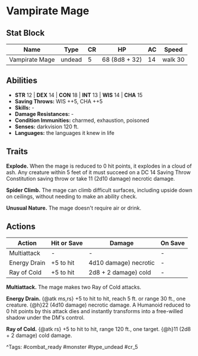 # Vampirate Mage

## Stat Block

| Name | Type | CR | HP | AC | Speed |
|------|------|----|----|----|-------|
| Vampirate Mage | undead | 5 | 68 (8d8 + 32) | 14 | walk 30 |

## Abilities

- **STR** 12 | **DEX** 14 | **CON** 18 | **INT** 13 | **WIS** 14 | **CHA** 15
- **Saving Throws:** WIS ++5, CHA ++5  
- **Skills:** -  
- **Damage Resistances:** -  
- **Condition Immunities:** charmed, exhaustion, poisoned  
- **Senses:** darkvision 120 ft.  
- **Languages:** the languages it knew in life

## Traits

**Explode.** When the mage is reduced to 0 hit points, it explodes in a cloud of ash. Any creature within 5 feet of it must succeed on a DC 14 Saving Throw Constitution saving throw or take 11 (2d10 damage) necrotic damage.

**Spider Climb.** The mage can climb difficult surfaces, including upside down on ceilings, without needing to make an ability check.

**Unusual Nature.** The mage doesn't require air or drink.


## Actions

| Action | Hit or Save | Damage | On Save |
|--------|--------------|--------|----------|
| Multiattack | - | - | - |
| Energy Drain | +5 to hit | 4d10 damage) necrotic | - |
| Ray of Cold | +5 to hit | 2d8 + 2 damage) cold | - |

**Multiattack.** The mage makes two Ray of Cold attacks.

**Energy Drain.** {@atk ms,rs} +5 to hit to hit, reach 5 ft. or range 30 ft., one creature. {@h}22 (4d10 damage) necrotic damage. A Humanoid reduced to 0 hit points by this attack dies and instantly transforms into a free-willed shadow under the DM's control.

**Ray of Cold.** {@atk rs} +5 to hit to hit, range 120 ft., one target. {@h}11 (2d8 + 2 damage) cold damage.


^Tags: #combat_ready #monster #type_undead #cr_5